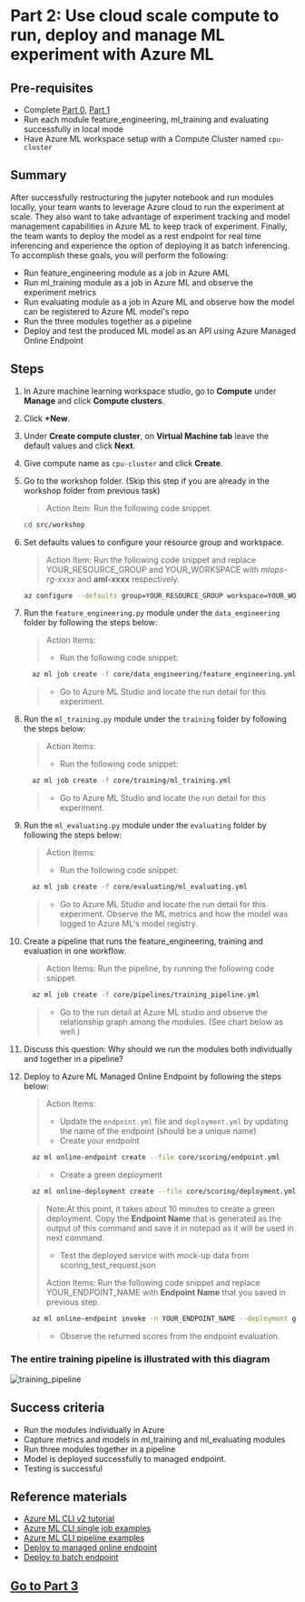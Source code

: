 
# Part 2: Use cloud scale compute to run, deploy and manage ML experiment with Azure ML

## Pre-requisites
- Complete [Part 0](part_0.md), [Part 1](part_1.md)
- Run each module feature_engineering, ml_training and evaluating successfully in local mode
- Have Azure ML workspace setup with a Compute Cluster named ```cpu-cluster```

## Summary 
After successfully restructuring the jupyter notebook and run modules locally, your team wants to leverage Azure cloud to run the experiment at scale.
They also want to take advantage of experiment tracking and model management capabilities in Azure ML to keep track of experiment. 
Finally, the team wants to deploy the model as a rest endpoint for real time inferencing and experience the option of deploying it as batch inferencing.
To accomplish these goals, you will perform the following:
- Run feature_engineering module as a job in Azure AML 
- Run ml_training module as a job in Azure ML and observe the experiment metrics 
- Run evaluating module as a job in Azure ML and observe how the model can be registered to Azure ML model's repo
- Run the three modules together as a pipeline
- Deploy and test the produced ML model as an API using Azure Managed Online Endpoint


## Steps
1. In Azure machine learning workspace studio, go to **Compute** under **Manage** and click **Compute clusters**.
2. Click **+New**.
3. Under **Create compute cluster**, on **Virtual Machine tab** leave the default values and click **Next**.
4. Give compute name as `cpu-cluster` and click **Create**.

5. Go to the workshop folder. (Skip this step if you are already in the workshop folder from previous task)
   > Action Item: Run the following code snippet.
    ```bash 
    cd src/workshop
    ```
6. Set defaults values to configure your resource group and workspace.
   > Action Item: Run the following code snippet and replace YOUR_RESOURCE_GROUP and YOUR_WORKSPACE with *mlops-rg-xxxx* and **aml-xxxx** respectively.
    ```bash 
    az configure --defaults group=YOUR_RESOURCE_GROUP workspace=YOUR_WORKSPACE
    ```

7. Run the ```feature_engineering.py``` module under the ```data_engineering``` folder by following the steps below:
   > Action Items:
   > - Run the following code snippet:
      ```bash 
        az ml job create -f core/data_engineering/feature_engineering.yml 
      ```
   > - Go to Azure ML Studio and locate the run detail for this experiment.

8. Run the ```ml_training.py``` module under the ```training``` folder by following the steps below:
   > Action Items:
   > - Run the following code snippet:
      ```bash 
        az ml job create -f core/training/ml_training.yml 
      ```
   > - Go to Azure ML Studio and locate the run detail for this experiment.

9. Run the ```ml_evaluating.py``` module under the ```evaluating``` folder by following the steps below:
   > Action Items: 
   > - Run the following code snippet:

      ```bash 
        az ml job create -f core/evaluating/ml_evaluating.yml 
      ```
   > - Go to Azure ML Studio and locate the run detail for this experiment. Observe the ML metrics and how the model was logged to Azure ML's model registry.

6. Create a pipeline that runs the feature_engineering, training and evaluation in one workflow.
   > Action Items: Run the pipeline, by running the following code snippet.
   
      ```bash 
        az ml job create -f core/pipelines/training_pipeline.yml 
      ```
   > - Go to the run detail at Azure ML studio and observe the relationship graph among the modules. (See chart below as well.)

7. Discuss this question: Why should we run the modules both individually and together in a pipeline? 

8. Deploy to Azure ML Managed Online Endpoint by following the steps below:
   > Action Items:
   > - Update the ```endpoint.yml``` file and ```deployment.yml``` by updating the name of the endpoint (should be a unique name)
   > - Create your endpoint
      ```bash 
        az ml online-endpoint create --file core/scoring/endpoint.yml 
      ```
   > - Create a green deployment 
      ```bash 
        az ml online-deployment create --file core/scoring/deployment.yml 
      ```
      >Note:At this point, it takes about 10 minutes to create a green deployment.
      >Copy the **Endpoint Name** that is generated as the output of this command and save it in notepad as it will be used in next command.
   > - Test the deployed service with mock-up data from scoring_test_request.json
   > 
   > Action Items: Run the following code snippet and replace YOUR_ENDPOINT_NAME with **Endpoint Name** that you saved in previous step.
      ```bash 
        az ml online-endpoint invoke -n YOUR_ENDPOINT_NAME --deployment green --request-file core/scoring/scoring_test_request.json 
      ``` 
   > - Observe the returned scores from the endpoint evaluation.

### The entire training pipeline is illustrated with this diagram
![training_pipeline](images/training_pipeline.png)

## Success criteria
- Run the modules individually in Azure 
- Capture metrics and models in ml_training and ml_evaluating modules
- Run three modules together in a pipeline
- Model is deployed successfully to managed endpoint. 
- Testing is successful

## Reference materials
- [Azure ML CLI v2 tutorial](https://docs.microsoft.com/en-us/learn/paths/train-models-azure-machine-learning-cli-v2/)
- [Azure ML CLI single job examples](https://github.com/Azure/azureml-examples/tree/main/cli/jobs/single-step)
- [Azure ML CLI pipeline examples](https://github.com/Azure/azureml-examples/tree/main/cli/jobs/pipelines)
- [Deploy to managed online endpoint](https://docs.microsoft.com/en-us/azure/machine-learning/how-to-deploy-managed-online-endpoints)
- [Deploy to batch endpoint](https://docs.microsoft.com/en-us/azure/machine-learning/how-to-use-batch-endpoint)

## [Go to Part 3](part_3.md)

